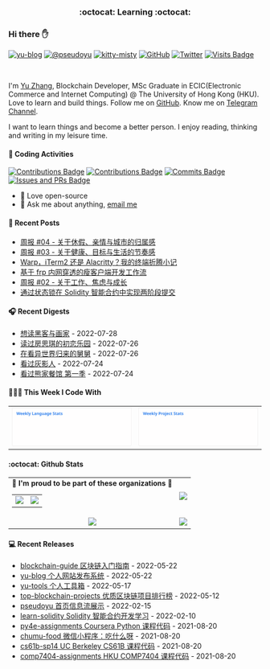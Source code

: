 <p align="center">
 <h3 align="center">:octocat: Learning :octocat:</h3>
</p>

### Hi there ✋

[![yu-blog](https://img.shields.io/badge/blog-yu-9cf?style=flat-square)](https://www.pseudoyu.com)
[![@pseudoyu](https://img.shields.io/badge/weibo-%40pseudoyu-critical?style=flat-square)](https://weibo.com/3675416370/profile)
[![kitty-misty](https://img.shields.io/badge/kitty-misty-pink?style=flat-square)](https://www.m1sty.com)
[![GitHub](https://img.shields.io/github/followers/pseudoyu?logo=github&style=flat-square)](https://github.com/pseudoyu)
[![Twitter](https://img.shields.io/twitter/follow/pseudo_yu?logo=twitter&style=flat-square)](https://twitter.com/pseudo_yu)
[![Visits Badge](https://badges.strrl.dev/visits/pseudoyu/pseudoyu?style=flat-square)](https://github.com/pseudoyu)

<br />

I'm [Yu Zhang](https://www.pseudoyu.com), Blockchain Developer, MSc Graduate in ECIC(Electronic Commerce and Internet Computing) @ The University of Hong Kong (HKU). Love to learn and build things. Follow me on [GitHub](https://github.com/pseudoyu). Know me on [Telegram Channel](https://t.me/pseudoyulife).

I want to learn things and become a better person. I enjoy reading, thinking and writing in my leisure time.

#### 🔨 Coding Activities

[![Contributions Badge](https://badges.strrl.dev/contributions/all/pseudoyu?style=flat-square)](https://github.com/pseudoyu)
[![Contributions Badge](https://badges.strrl.dev/contributions/weekly/pseudoyu?style=flat-square)](https://github.com/pseudoyu)
[![Commits Badge](https://badges.strrl.dev/commits/weekly/pseudoyu?style=flat-square)](https://github.com/pseudoyu)
[![Issues and PRs Badge](https://badges.strrl.dev/issues-and-prs/weekly/pseudoyu?style=flat-square)](https://github.com/pseudoyu)

- 💼 Love open-source
- 💬 Ask me about anything, [email me](mailto:pseudoyu@connect.hku.hk)

#### 📰 Recent Posts

<!-- blog starts -->
* <a href=https://www.pseudoyu.com/zh/2022/07/24/weekly_review_20220724/ target='_blank'>周报 #04 - 关于休假、亲情与城市的归属感</a>
* <a href=https://www.pseudoyu.com/zh/2022/07/11/weekly_review_20220711/ target='_blank'>周报 #03 - 关于健康、目标与生活的节奏感</a>
* <a href=https://www.pseudoyu.com/zh/2022/07/10/my_config_and_beautify_solution_of_macos_terminal/ target='_blank'>Warp，iTerm2 还是 Alacritty？我的终端折腾小记</a>
* <a href=https://www.pseudoyu.com/zh/2022/07/05/access_your_local_devices_using_reverse_proxy_tool_frp/ target='_blank'>基于 frp 内网穿透的瘦客户端开发工作流</a>
* <a href=https://www.pseudoyu.com/zh/2022/07/03/weekly_review_20220703/ target='_blank'>周报 #02 - 关于工作、焦虑与成长</a>
* <a href=https://www.pseudoyu.com/zh/2022/07/01/two_phase_commit_contract_practice_in_solidity/ target='_blank'>通过状态锁在 Solidity 智能合约中实现两阶段提交</a>
<!-- blog ends -->

#### 🎧 Recent Digests

<!-- douban starts -->
* <a href='https://book.douban.com/subject/6021440/' target='_blank'>想读黑客与画家</a> - 2022-07-28
* <a href='https://book.douban.com/subject/27614904/' target='_blank'>读过房思琪的初恋乐园</a> - 2022-07-26
* <a href='http://movie.douban.com/subject/35417872/' target='_blank'>在看异世界归来的舅舅</a> - 2022-07-26
* <a href='http://movie.douban.com/subject/7051806/' target='_blank'>看过灰影人</a> - 2022-07-24
* <a href='http://movie.douban.com/subject/35900652/' target='_blank'>看过熊家餐馆 第一季</a> - 2022-07-24
<!-- douban ends -->

#### 👨🏻‍💻 This Week I Code With

<table width="960px">
<tr>
<td valign="top" width="50%">

<img src=https://raw.githubusercontent.com/pseudoyu/pseudoyu/master/images/wakatime_weekly_language_stats.svg>

</td>
<td valign="top" width="50%">

<img src=https://raw.githubusercontent.com/pseudoyu/pseudoyu/master/images/wakatime_weekly_project_stats.svg>

</td>
</tr>
</table>

#### :octocat: Github Stats

<table align="center" width="100%">
  <tr>
    <td align="center">
      <strong> 🌟 I'm proud to be part of these organizations 🌟 </strong><br>
      <table>
        <tr>
          <td align="center">
            <a href="https://github.com/zhigui-projects">
              <img src="https://avatars.githubusercontent.com/u/40972663?s=150&v=4" />
            </a>
          </td>
          <td align="center">
            <a href="https://github.com/gocn">
              <img src="https://avatars.githubusercontent.com/u/4868496?s=150&v=4" />
            </a>
          </td>
        </tr>
      </table>
    </td>
    <td align="center">
      <img width="120%" src="https://yu-readme.vercel.app/api?username=pseudoyu&count_private=true&theme=gotham&show_icons=true" />
    </td>
  </tr>
  <tr>
          <td align="center">
            <img src="https://yu-readme.vercel.app/api/top-langs/?username=pseudoyu&hide=html,php,css,typescript,python,java,smarty&layout=compact&theme=gotham">
          </td>
    <td align="center">
      <!-- <img src="https://yu-github-readme-stats.herokuapp.com/?user=pseudoyu&theme=gotham"> -->
      <img src="https://github-readme-streak-stats.herokuapp.com/?user=pseudoyu&theme=gotham">
    </td>
  </tr>
</table>

#### 💻 Recent Releases

<!-- recent_releases starts -->
* <a href=https://github.com/pseudoyu/blockchain-guide/releases/tag/v0.1.0 target='_blank'>blockchain-guide 区块链入门指南</a> - 2022-05-22
* <a href=https://github.com/pseudoyu/yu-blog/releases/tag/v1.1.0 target='_blank'>yu-blog 个人网站发布系统</a> - 2022-05-22
* <a href=https://github.com/pseudoyu/yu-tools/releases/tag/v0.1 target='_blank'>yu-tools 个人工具箱</a> - 2022-05-17
* <a href=https://github.com/pseudoyu/top-blockchain-projects/releases/tag/v1.0.0 target='_blank'>top-blockchain-projects 优质区块链项目排行榜</a> - 2022-05-12
* <a href=https://github.com/pseudoyu/pseudoyu/releases/tag/v1.1.0 target='_blank'>pseudoyu 首页信息流展示</a> - 2022-02-15
* <a href=https://github.com/pseudoyu/learn-solidity/releases/tag/v1.0.0 target='_blank'>learn-solidity Solidity 智能合约开发学习</a> - 2022-02-10
* <a href=https://github.com/pseudoyu/py4e-assignments/releases/tag/v1.0.0 target='_blank'>py4e-assignments Coursera Python 课程代码</a> - 2021-08-20
* <a href=https://github.com/pseudoyu/chumu-food/releases/tag/v1.0.0 target='_blank'>chumu-food 微信小程序：吃什么呀</a> - 2021-08-20
* <a href=https://github.com/pseudoyu/cs61b-sp14/releases/tag/v0.0.1 target='_blank'>cs61b-sp14 UC Berkeley CS61B 课程代码</a> - 2021-08-20
* <a href=https://github.com/pseudoyu/comp7404-assignments/releases/tag/v1.0.0 target='_blank'>comp7404-assignments HKU COMP7404 课程代码</a> - 2021-08-20
<!-- recent_releases ends -->

